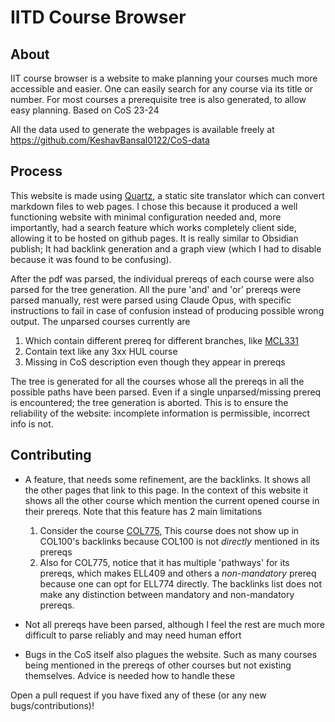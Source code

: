 # IITD Course Browser

## About
IIT course browser is a website to make planning your courses much more accessible and easier. One can easily search for any course via its title or number. For most courses a prerequisite tree is also generated, to allow easy planning. Based on CoS 23-24

All the data used to generate the webpages is available freely at https://github.com/KeshavBansal0122/CoS-data

## Process
This website is made using [Quartz](https://github.com/jackyzha0/quartz), a static site translator which can convert markdown files to web pages. I chose this because it produced a well functioning website with minimal configuration needed and, more importantly, had a search feature which works completely client side, allowing it to be hosted on github pages. It is really similar to Obsidian publish; It had backlink generation and a graph view (which I had to disable because it was found to be confusing).

After the pdf was parsed, the individual prereqs of each course were also parsed for the tree generation. All the pure 'and' and 'or' prereqs were parsed manually, rest were parsed using Claude Opus, with specific instructions to fail in case of confusion instead of producing possible wrong output. The unparsed courses currently are
1. Which contain different prereq for different branches, like [MCL331](https://keshavbansal0122.github.io/CoS_Website/Mechanical-Engineering/MCL331)
2. Contain text like any 3xx HUL course
3. Missing in CoS description even though they appear in prereqs

The tree is generated for all the courses whose all the prereqs in all the possible paths have been parsed. Even if a single unparsed/missing prereq is encountered; the tree generation is aborted. This is to ensure the reliability of the website: incomplete information is permissible, incorrect info is not.

## Contributing
- A feature, that needs some refinement, are the backlinks. It shows all the other pages that link to this page. In the context of this website it shows all the other course which mention the current opened course in their prereqs. Note that this feature has 2 main limitations
  1. Consider the course [COL775](https://keshavbansal0122.github.io/CoS_Website/Computer-Science-and-Engineering/COL775), This course does not show up in COL100's backlinks because COL100 is not _directly_ mentioned in its prereqs
  2. Also for COL775, notice that it has multiple 'pathways' for its prereqs, which makes ELL409 and others a _non-mandatory_ prereq because one can opt for ELL774 directly. The backlinks list does not make any distinction between mandatory and non-mandatory prereqs.

- Not all prereqs have been parsed, although I feel the rest are much more difficult to parse reliably and may need human effort
- Bugs in the CoS itself also plagues the website. Such as many courses being mentioned in the prereqs of other courses but not existing themselves. Advice is needed how to handle these

Open a pull request if you have fixed any of these (or any new bugs/contributions)!
